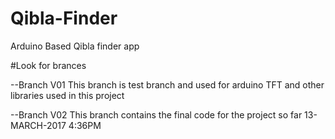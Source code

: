 # Qibla-Finder
Arduino Based Qibla finder app


#Look for brances

--Branch V01
		This branch is test branch and used for arduino TFT and other libraries used in this project
		
--Branch V02 
		This branch contains the final code for the project so far 13-MARCH-2017 4:36PM
